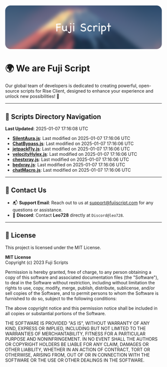 ![Banner](.github/b.webp)

# 🌍 **We are Fuji Script**

Our global team of developers is dedicated to creating powerful, open-source scripts for Rise Client, designed to enhance your experience and unlock new possibilities! 🌟

---
<!-- SCRIPTS_NAVIGATION_START -->
## 📂 **Scripts Directory Navigation**

**Last Updated**: 2025-01-07 17:16:08 UTC

- **[SilentAura.js](scripts/SilentAura.js)**: Last modified on 2025-01-07 17:16:06 UTC
- **[ChatBypass.js](scripts/ChatBypass.js)**: Last modified on 2025-01-07 17:16:06 UTC
- **[jetpackFly.js](scripts/jetpackFly.js)**: Last modified on 2025-01-07 17:16:06 UTC
- **[velocityHylex.js](scripts/velocityHylex.js)**: Last modified on 2025-01-07 17:16:06 UTC
- **[chestxray.js](scripts/chestxray.js)**: Last modified on 2025-01-07 17:16:06 UTC
- **[bedxray.js](scripts/bedxray.js)**: Last modified on 2025-01-07 17:16:06 UTC
- **[chatMacro.js](scripts/chatMacro.js)**: Last modified on 2025-01-07 17:16:06 UTC

<!-- SCRIPTS_NAVIGATION_END -->

---

## 💬 **Contact Us**  
- 📬 **Support Email**: Reach out to us at [support@fujiscript.com](mailto:support@fujiscript.com) for any questions or assistance.  
- 💬 **Discord**: Contact **Leo728** directly at `Discord@leo728`.

---

## 📜 **License**

This project is licensed under the MIT License.  

**MIT License**  
Copyright (c) 2023 Fuji Scripts  

Permission is hereby granted, free of charge, to any person obtaining a copy of this software and associated documentation files (the "Software"), to deal in the Software without restriction, including without limitation the rights to use, copy, modify, merge, publish, distribute, sublicense, and/or sell copies of the Software, and to permit persons to whom the Software is furnished to do so, subject to the following conditions:  

The above copyright notice and this permission notice shall be included in all copies or substantial portions of the Software.  

THE SOFTWARE IS PROVIDED "AS IS", WITHOUT WARRANTY OF ANY KIND, EXPRESS OR IMPLIED, INCLUDING BUT NOT LIMITED TO THE WARRANTIES OF MERCHANTABILITY, FITNESS FOR A PARTICULAR PURPOSE AND NONINFRINGEMENT. IN NO EVENT SHALL THE AUTHORS OR COPYRIGHT HOLDERS BE LIABLE FOR ANY CLAIM, DAMAGES OR OTHER LIABILITY, WHETHER IN AN ACTION OF CONTRACT, TORT OR OTHERWISE, ARISING FROM, OUT OF OR IN CONNECTION WITH THE SOFTWARE OR THE USE OR OTHER DEALINGS IN THE SOFTWARE.  

